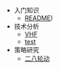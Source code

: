 - 入门知识 
    - [README](/入门知识/README))
- 技术分析 
    - [VHF](/技术分析/VHF)
    - [test](/技术分析/test)
- 策略研究 
    - [二八轮动](/策略研究/二八轮动)
